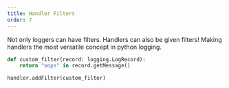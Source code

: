 ```yaml
---
title: Handler Filters
order: 7
--- 
```


Not only loggers can have filters.
Handlers can also be given filters! Making handlers the most versatile concept in python logging.

```python
def custom_filter(record: logging.LogRecord):
    return "oops" in record.getMessage()

handler.addFilter(custom_filter)
```

